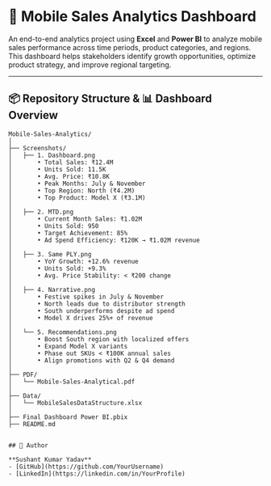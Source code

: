 # 📱 Mobile Sales Analytics Dashboard

An end-to-end analytics project using **Excel** and **Power BI** to analyze mobile sales performance across time periods, product categories, and regions. This dashboard helps stakeholders identify growth opportunities, optimize product strategy, and improve regional targeting.

---

## 📦 Repository Structure & 📊 Dashboard Overview

```plaintext
Mobile-Sales-Analytics/
│
├── Screenshots/
│   ├── 1. Dashboard.png
│       • Total Sales: ₹12.4M
│       • Units Sold: 11.5K
│       • Avg. Price: ₹10.8K
│       • Peak Months: July & November
│       • Top Region: North (₹4.2M)
│       • Top Product: Model X (₹3.1M)
│
│   ├── 2. MTD.png
│       • Current Month Sales: ₹1.02M
│       • Units Sold: 950
│       • Target Achievement: 85%
│       • Ad Spend Efficiency: ₹120K → ₹1.02M revenue
│
│   ├── 3. Same PLY.png
│       • YoY Growth: +12.6% revenue
│       • Units Sold: +9.3%
│       • Avg. Price Stability: < ₹200 change
│
│   ├── 4. Narrative.png
│       • Festive spikes in July & November
│       • North leads due to distributor strength
│       • South underperforms despite ad spend
│       • Model X drives 25%+ of revenue
│
│   └── 5. Recommendations.png
│       • Boost South region with localized offers
│       • Expand Model X variants
│       • Phase out SKUs < ₹100K annual sales
│       • Align promotions with Q2 & Q4 demand
│
├── PDF/
│   └── Mobile-Sales-Analytical.pdf
│
├── Data/
│   └── MobileSalesDataStructure.xlsx
│
├── Final Dashboard Power BI.pbix
├── README.md


## 👤 Author

**Sushant Kumar Yadav**  
- [GitHub](https://github.com/YourUsername)  
- [LinkedIn](https://linkedin.com/in/YourProfile)  
